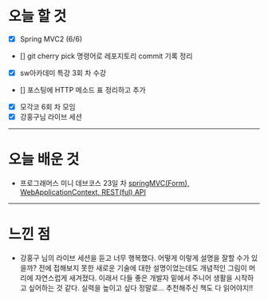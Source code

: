 # 오늘 할 것

- [x] Spring MVC2 (6/6)
- [] git cherry pick 명령어로 레포지토리 commit 기록 정리 
- [x] sw아카데미 특강 3회 차 수강
- [] 포스팅에 HTTP 메소드 표 정리하고 추가 
- [x] 모각코 6회 차 모임
- [x] 강홍구님 라이브 세션
---

# 오늘 배운 것


- 프로그래머스 미니 데브코스 23일 차 [springMVC(Form), WebApplicationContext, REST(ful) API](https://github.com/suran-kim/cnu_backend_TIL/blob/534c14620fd58b34c58ccc6c3023b7e61fa5de89/Study/Spring/%5BSpring%20Boot%5D%20springMVC(Form),%20WebApplicationContext,%20REST(ful)%20API.md)

---

# 느낀 점

-  강홍구 님의 라이브 세션을 듣고 너무 행복했다.
어떻게 이렇게 설명을 잘할 수가 있을까?
전에 접해보지 못한 새로운 기술에 대한 설명이었는데도 
개념적인 그림이 머리에 자연스럽게 새겨졌다. 
이래서 다들 좋은 개발자 밑에서 주니어 생활을 시작하고 싶어하는 것 같다.
실력을 높이고 싶다 정말로... 추천해주신 책도 다 읽어야지!!


<br/>